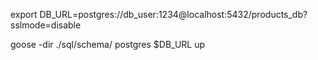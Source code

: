 export DB_URL=postgres://db_user:1234@localhost:5432/products_db?sslmode=disable

goose -dir ./sql/schema/ postgres $DB_URL up 